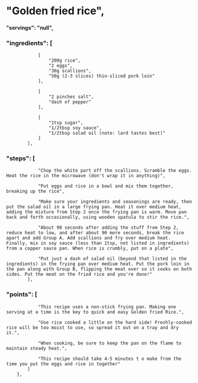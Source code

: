 # "Golden fried rice",
#### "servings": "null",
### "ingredients": [
                [
                    "200g rice",
                    "2 eggs",
                    "30g scallions",
                    "50g (2-3 slices) thin-sliced pork loin"
                ],

                [
                    "2 pinches salt",
                    "dash of pepper"
                ],

                [
                    "1tsp sugar",
                    "1/2tbsp soy sauce",
                    "1/2tbsp salad oil (note: lard tastes best)"
                ]
            ],

### "steps": [
                "Chop the white part off the scallions. Scramble the eggs. Heat the rice in the microwave (don't wrap it in anything)",

                "Put eggs and rice in a bowl and mix them together, breaking up the rice",

                "Make sure your ingredients and seasonings are ready, then put the salad oil in a large frying pan. Heat it over medium heat, adding the mixture from Step 2 once the frying pan is warm. Move pan back and forth occasionally, using wooden spatula to stir the rice.",

                "About 90 seconds after adding the stuff from Step 2, reduce heat to low, and after about 90 more seconds, break the rice apart and add Group A. Add scallions and fry over medium heat. Finally, mix in soy sauce (less than 1tsp, not listed in ingredients) from a copper sauce pan. When rice is crumbly, put on a plate",

                "Put just a dash of salad oil (beyond that listed in the ingredients) in the frying pan over medium heat. Put the pork loin in the pan along with Group B, flipping the meat over so it cooks on both sides. Put the meat on the fried rice and you're done!"
            ],

### "points": [
                "This recipe uses a non-stick frying pan. Making one serving at a time is the key to quick and easy Golden fried Rice.",

                "Use rice cooked a little on the hard side! Freshly-cooked rice will be too moist to use, so spread it out on a tray and dry it.",

                "When cooking, be sure to keep the pan on the flame to maintain steady heat.",

                "This recipe should take 4-5 minutes t o make from the time you put the eggs and rice in together"
            ]
        },